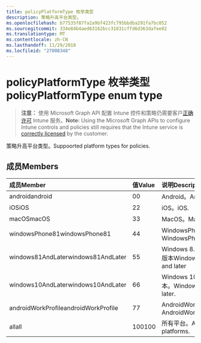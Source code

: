 ```yaml
---
title: policyPlatformType 枚举类型
description: 策略升高平台类型。
ms.openlocfilehash: b77535f87fa2a9bf423fc795bbdba291fa7bc052
ms.sourcegitcommit: 334e84b4aed63162bcc31831cffd6d363dafee02
ms.translationtype: MT
ms.contentlocale: zh-CN
ms.lasthandoff: 11/29/2018
ms.locfileid: "27008348"
---
```

# <a name="policyplatformtype-enum-type"></a><span data-ttu-id="afd6e-103">policyPlatformType 枚举类型</span><span class="sxs-lookup"><span data-stu-id="afd6e-103">policyPlatformType enum type</span></span>

> <span data-ttu-id="afd6e-104">**注意：** 使用 Microsoft Graph API 配置 Intune 控件和策略仍需要客户[正确许可](https://go.microsoft.com/fwlink/?linkid=839381) Intune 服务。</span><span class="sxs-lookup"><span data-stu-id="afd6e-104">**Note:** Using the Microsoft Graph APIs to configure Intune controls and policies still requires that the Intune service is [correctly licensed](https://go.microsoft.com/fwlink/?linkid=839381) by the customer.</span></span>

<span data-ttu-id="afd6e-105">策略升高平台类型。</span><span class="sxs-lookup"><span data-stu-id="afd6e-105">Suppoorted platform types for policies.</span></span>
## <a name="members"></a><span data-ttu-id="afd6e-106">成员</span><span class="sxs-lookup"><span data-stu-id="afd6e-106">Members</span></span>
|<span data-ttu-id="afd6e-107">成员</span><span class="sxs-lookup"><span data-stu-id="afd6e-107">Member</span></span>|<span data-ttu-id="afd6e-108">值</span><span class="sxs-lookup"><span data-stu-id="afd6e-108">Value</span></span>|<span data-ttu-id="afd6e-109">说明</span><span class="sxs-lookup"><span data-stu-id="afd6e-109">Description</span></span>|
|:---|:---|:---|
|<span data-ttu-id="afd6e-110">android</span><span class="sxs-lookup"><span data-stu-id="afd6e-110">android</span></span>|<span data-ttu-id="afd6e-111">0</span><span class="sxs-lookup"><span data-stu-id="afd6e-111">0</span></span>|<span data-ttu-id="afd6e-112">Android。</span><span class="sxs-lookup"><span data-stu-id="afd6e-112">Android.</span></span>|
|<span data-ttu-id="afd6e-113">iOS</span><span class="sxs-lookup"><span data-stu-id="afd6e-113">iOS</span></span>|<span data-ttu-id="afd6e-114">2</span><span class="sxs-lookup"><span data-stu-id="afd6e-114">2</span></span>|<span data-ttu-id="afd6e-115">iOS。</span><span class="sxs-lookup"><span data-stu-id="afd6e-115">iOS.</span></span>|
|<span data-ttu-id="afd6e-116">macOS</span><span class="sxs-lookup"><span data-stu-id="afd6e-116">macOS</span></span>|<span data-ttu-id="afd6e-117">3</span><span class="sxs-lookup"><span data-stu-id="afd6e-117">3</span></span>|<span data-ttu-id="afd6e-118">MacOS。</span><span class="sxs-lookup"><span data-stu-id="afd6e-118">MacOS.</span></span>|
|<span data-ttu-id="afd6e-119">windowsPhone81</span><span class="sxs-lookup"><span data-stu-id="afd6e-119">windowsPhone81</span></span>|<span data-ttu-id="afd6e-120">4</span><span class="sxs-lookup"><span data-stu-id="afd6e-120">4</span></span>|<span data-ttu-id="afd6e-121">WindowsPhone 8.1。</span><span class="sxs-lookup"><span data-stu-id="afd6e-121">WindowsPhone 8.1.</span></span>|
|<span data-ttu-id="afd6e-122">windows81AndLater</span><span class="sxs-lookup"><span data-stu-id="afd6e-122">windows81AndLater</span></span>|<span data-ttu-id="afd6e-123">5</span><span class="sxs-lookup"><span data-stu-id="afd6e-123">5</span></span>|<span data-ttu-id="afd6e-124">Windows 8.1 及更高版本</span><span class="sxs-lookup"><span data-stu-id="afd6e-124">Windows 8.1 and later</span></span>|
|<span data-ttu-id="afd6e-125">windows10AndLater</span><span class="sxs-lookup"><span data-stu-id="afd6e-125">windows10AndLater</span></span>|<span data-ttu-id="afd6e-126">6</span><span class="sxs-lookup"><span data-stu-id="afd6e-126">6</span></span>|<span data-ttu-id="afd6e-127">Windows 10 及更高版本。</span><span class="sxs-lookup"><span data-stu-id="afd6e-127">Windows 10 and later.</span></span>|
|<span data-ttu-id="afd6e-128">androidWorkProfile</span><span class="sxs-lookup"><span data-stu-id="afd6e-128">androidWorkProfile</span></span>|<span data-ttu-id="afd6e-129">7</span><span class="sxs-lookup"><span data-stu-id="afd6e-129">7</span></span>|<span data-ttu-id="afd6e-130">AndroidWorkProfile。</span><span class="sxs-lookup"><span data-stu-id="afd6e-130">AndroidWorkProfile.</span></span>|
|<span data-ttu-id="afd6e-131">all</span><span class="sxs-lookup"><span data-stu-id="afd6e-131">all</span></span>|<span data-ttu-id="afd6e-132">100</span><span class="sxs-lookup"><span data-stu-id="afd6e-132">100</span></span>|<span data-ttu-id="afd6e-133">所有平台。</span><span class="sxs-lookup"><span data-stu-id="afd6e-133">All platforms.</span></span>|



